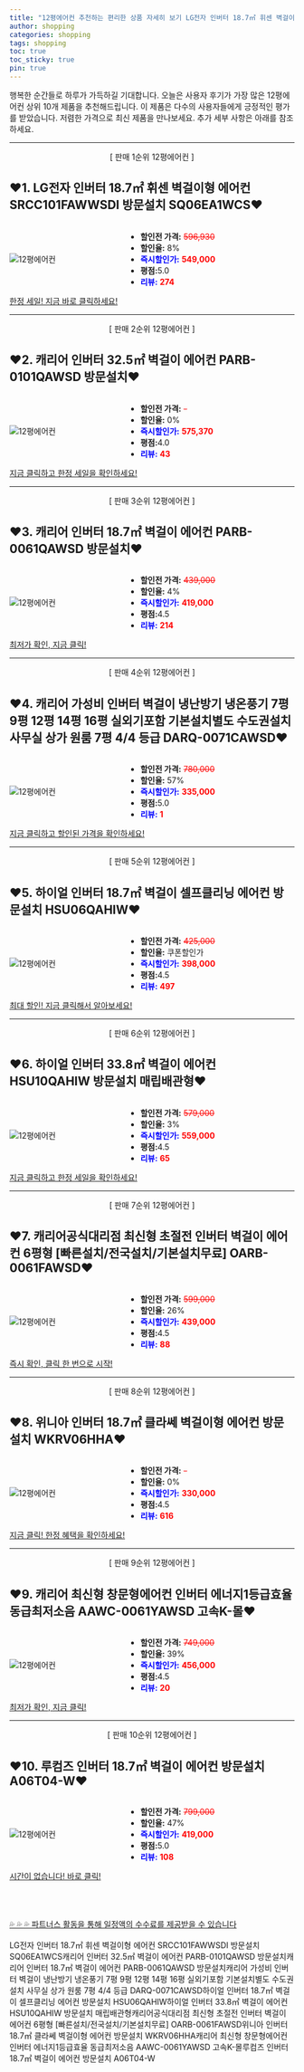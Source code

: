 ```yaml
---
title: "12평에어컨 추천하는 편리한 상품 자세히 보기 LG전자 인버터 18.7㎡ 휘센 벽걸이형"
author: shopping
categories: shopping
tags: shopping
toc: true
toc_sticky: true
pin: true
---
```

행복한 순간들로 하루가 가득하길 기대합니다. 오늘은 사용자 후기가 가장 많은 12평에어컨 상위 10개 제품을 추천해드립니다. 이 제품은 다수의 사용자들에게 긍정적인 평가를 받았습니다. 저렴한 가격으로 최신 제품을 만나보세요. 추가 세부 사항은 아래를 참조하세요.

---
<p class="toplist" style="margin: 0 auto; display: block; width: fit-content;">[ 판매 1순위 12평에어컨 ]</p>

<h2><strong>❤️1. LG전자 인버터 18.7㎡ 휘센 벽걸이형 에어컨 SRCC101FAWWSDI 방문설치 SQ06EA1WCS❤️</strong></h2>

<div style="display: flex; align-items: center;">
    <div style="flex: 0.4;">
        <img src="https://thumbnail7.coupangcdn.com/thumbnails/remote/230x230ex/image/rs_quotation_api/jhdh8a9i/e00fb6a76c7544869a03958ae5fe1b3d.jpg" alt="12평에어컨" style="max-width: 100%;">
    </div>
    <div style="flex: 0.6; margin-left: 10px;">
        <ul>
            <li><strong>할인전 가격:</strong> <del style="color: red;">596,930</del></li>
            <li><strong>할인율:</strong> 8%</li>
            <li><span style='color:blue'><strong>즉시할인가:</strong></span> <span style='color:red'><strong>549,000</strong></span></li>
            <li><strong>평점:</strong>5.0</li>
            <li><span style='color:blue'><strong>리뷰:</strong></span> <span style='color:red'><strong>274</strong></span></li>
        </ul>
    </div>
</div>
<div class="center">
    <a href="https://William4Davisa.github.io?lptag=AF9450613&subid=githubio&pageKey=7954022858&traceid=V0-153&itemId=21966182082&vendorItemId=89013896196" class="myButton">
        한정 세일! 지금 바로 클릭하세요!
    </a>
</div>


---
<p class="toplist" style="margin: 0 auto; display: block; width: fit-content;">[ 판매 2순위 12평에어컨 ]</p>

<h2><strong>❤️2. 캐리어 인버터 32.5㎡ 벽걸이 에어컨 PARB-0101QAWSD 방문설치❤️</strong></h2>

<div style="display: flex; align-items: center;">
    <div style="flex: 0.4;">
        <img src="https://thumbnail7.coupangcdn.com/thumbnails/remote/230x230ex/image/retail/images/2024/04/29/17/6/5742bf85-c155-42dd-a402-b7aa07b68d60.png" alt="12평에어컨" style="max-width: 100%;">
    </div>
    <div style="flex: 0.6; margin-left: 10px;">
        <ul>
            <li><strong>할인전 가격:</strong> <del style="color: red;">-</del></li>
            <li><strong>할인율:</strong> 0%</li>
            <li><span style='color:blue'><strong>즉시할인가:</strong></span> <span style='color:red'><strong>575,370</strong></span></li>
            <li><strong>평점:</strong>4.0</li>
            <li><span style='color:blue'><strong>리뷰:</strong></span> <span style='color:red'><strong>43</strong></span></li>
        </ul>
    </div>
</div>
<div class="center">
    <a href="https://William4Davisa.github.io?lptag=AF9450613&subid=githubio&pageKey=8065847265&traceid=V0-153&itemId=22683653038&vendorItemId=89719567100" class="myButton">
        지금 클릭하고 한정 세일을 확인하세요!
    </a>
</div>


---
<p class="toplist" style="margin: 0 auto; display: block; width: fit-content;">[ 판매 3순위 12평에어컨 ]</p>

<h2><strong>❤️3. 캐리어 인버터 18.7㎡ 벽걸이 에어컨 PARB-0061QAWSD 방문설치❤️</strong></h2>

<div style="display: flex; align-items: center;">
    <div style="flex: 0.4;">
        <img src="https://thumbnail10.coupangcdn.com/thumbnails/remote/230x230ex/image/retail/images/2024/04/26/16/0/9cc21d19-86b7-4dbf-90f5-2411035de0d3.png" alt="12평에어컨" style="max-width: 100%;">
    </div>
    <div style="flex: 0.6; margin-left: 10px;">
        <ul>
            <li><strong>할인전 가격:</strong> <del style="color: red;">439,000</del></li>
            <li><strong>할인율:</strong> 4%</li>
            <li><span style='color:blue'><strong>즉시할인가:</strong></span> <span style='color:red'><strong>419,000</strong></span></li>
            <li><strong>평점:</strong>4.5</li>
            <li><span style='color:blue'><strong>리뷰:</strong></span> <span style='color:red'><strong>214</strong></span></li>
        </ul>
    </div>
</div>
<div class="center">
    <a href="https://William4Davisa.github.io?lptag=AF9450613&subid=githubio&pageKey=8059839787&traceid=V0-153&itemId=22636404384&vendorItemId=89677460642" class="myButton">
        최저가 확인, 지금 클릭!
    </a>
</div>


---
<p class="toplist" style="margin: 0 auto; display: block; width: fit-content;">[ 판매 4순위 12평에어컨 ]</p>

<h2><strong>❤️4. 캐리어 가성비 인버터 벽걸이 냉난방기 냉온풍기 7평 9평 12평 14평 16평 실외기포함 기본설치별도 수도권설치 사무실 상가 원룸 7평 4/4 등급 DARQ-0071CAWSD❤️</strong></h2>

<div style="display: flex; align-items: center;">
    <div style="flex: 0.4;">
        <img src="https://thumbnail8.coupangcdn.com/thumbnails/remote/230x230ex/image/vendor_inventory/7906/cf37b116e1fb6fc7aeb3453f20b6f8416495b8ffd94e3e9c74743bba39e4.jpg" alt="12평에어컨" style="max-width: 100%;">
    </div>
    <div style="flex: 0.6; margin-left: 10px;">
        <ul>
            <li><strong>할인전 가격:</strong> <del style="color: red;">780,000</del></li>
            <li><strong>할인율:</strong> 57%</li>
            <li><span style='color:blue'><strong>즉시할인가:</strong></span> <span style='color:red'><strong>335,000</strong></span></li>
            <li><strong>평점:</strong>5.0</li>
            <li><span style='color:blue'><strong>리뷰:</strong></span> <span style='color:red'><strong>1</strong></span></li>
        </ul>
    </div>
</div>
<div class="center">
    <a href="https://William4Davisa.github.io?lptag=AF9450613&subid=githubio&pageKey=8106145594&traceid=V0-153&itemId=22946740434&vendorItemId=89981046309" class="myButton">
        지금 클릭하고 할인된 가격을 확인하세요!
    </a>
</div>


---
<p class="toplist" style="margin: 0 auto; display: block; width: fit-content;">[ 판매 5순위 12평에어컨 ]</p>

<h2><strong>❤️5. 하이얼 인버터 18.7㎡ 벽걸이 셀프클리닝 에어컨 방문설치 HSU06QAHIW❤️</strong></h2>

<div style="display: flex; align-items: center;">
    <div style="flex: 0.4;">
        <img src="https://thumbnail10.coupangcdn.com/thumbnails/remote/230x230ex/image/retail/images/1570477490283268-b583e38e-5ec9-4087-9a22-1cc34f6b7243.jpg" alt="12평에어컨" style="max-width: 100%;">
    </div>
    <div style="flex: 0.6; margin-left: 10px;">
        <ul>
            <li><strong>할인전 가격:</strong> <del style="color: red;">425,000</del></li>
            <li><strong>할인율:</strong> 쿠폰할인가</li>
            <li><span style='color:blue'><strong>즉시할인가:</strong></span> <span style='color:red'><strong>398,000</strong></span></li>
            <li><strong>평점:</strong>4.5</li>
            <li><span style='color:blue'><strong>리뷰:</strong></span> <span style='color:red'><strong>497</strong></span></li>
        </ul>
    </div>
</div>
<div class="center">
    <a href="https://William4Davisa.github.io?lptag=AF9450613&subid=githubio&pageKey=7188832765&traceid=V0-153&itemId=18145772315&vendorItemId=85296130827" class="myButton">
        최대 할인! 지금 클릭해서 알아보세요!
    </a>
</div>


---
<p class="toplist" style="margin: 0 auto; display: block; width: fit-content;">[ 판매 6순위 12평에어컨 ]</p>

<h2><strong>❤️6. 하이얼 인버터 33.8㎡ 벽걸이 에어컨 HSU10QAHIW 방문설치 매립배관형❤️</strong></h2>

<div style="display: flex; align-items: center;">
    <div style="flex: 0.4;">
        <img src="https://thumbnail6.coupangcdn.com/thumbnails/remote/230x230ex/image/retail/images/708906793936334-70f234d3-4abc-4850-b9c7-dc904405ade2.jpg" alt="12평에어컨" style="max-width: 100%;">
    </div>
    <div style="flex: 0.6; margin-left: 10px;">
        <ul>
            <li><strong>할인전 가격:</strong> <del style="color: red;">579,000</del></li>
            <li><strong>할인율:</strong> 3%</li>
            <li><span style='color:blue'><strong>즉시할인가:</strong></span> <span style='color:red'><strong>559,000</strong></span></li>
            <li><strong>평점:</strong>4.5</li>
            <li><span style='color:blue'><strong>리뷰:</strong></span> <span style='color:red'><strong>65</strong></span></li>
        </ul>
    </div>
</div>
<div class="center">
    <a href="https://William4Davisa.github.io?lptag=AF9450613&subid=githubio&pageKey=8008495177&traceid=V0-153&itemId=22394259634&vendorItemId=89378713899" class="myButton">
        지금 클릭하고 한정 세일을 확인하세요!
    </a>
</div>


---
<p class="toplist" style="margin: 0 auto; display: block; width: fit-content;">[ 판매 7순위 12평에어컨 ]</p>

<h2><strong>❤️7. 캐리어공식대리점 최신형 초절전 인버터 벽걸이 에어컨 6평형 [빠른설치/전국설치/기본설치무료] OARB-0061FAWSD❤️</strong></h2>

<div style="display: flex; align-items: center;">
    <div style="flex: 0.4;">
        <img src="https://thumbnail8.coupangcdn.com/thumbnails/remote/230x230ex/image/vendor_inventory/5e47/ba78276d37b23ea6d83b1afbfac22c2cdb2e7e7ffe64633edd5f632b2035.jpg" alt="12평에어컨" style="max-width: 100%;">
    </div>
    <div style="flex: 0.6; margin-left: 10px;">
        <ul>
            <li><strong>할인전 가격:</strong> <del style="color: red;">599,000</del></li>
            <li><strong>할인율:</strong> 26%</li>
            <li><span style='color:blue'><strong>즉시할인가:</strong></span> <span style='color:red'><strong>439,000</strong></span></li>
            <li><strong>평점:</strong>4.5</li>
            <li><span style='color:blue'><strong>리뷰:</strong></span> <span style='color:red'><strong>88</strong></span></li>
        </ul>
    </div>
</div>
<div class="center">
    <a href="https://William4Davisa.github.io?lptag=AF9450613&subid=githubio&pageKey=7650638693&traceid=V0-153&itemId=20355399348&vendorItemId=87289997914" class="myButton">
        즉시 확인, 클릭 한 번으로 시작!
    </a>
</div>


---
<p class="toplist" style="margin: 0 auto; display: block; width: fit-content;">[ 판매 8순위 12평에어컨 ]</p>

<h2><strong>❤️8. 위니아 인버터 18.7㎡ 클라쎄 벽걸이형 에어컨 방문설치 WKRV06HHA❤️</strong></h2>

<div style="display: flex; align-items: center;">
    <div style="flex: 0.4;">
        <img src="https://thumbnail9.coupangcdn.com/thumbnails/remote/230x230ex/image/retail/images/2023/06/07/10/4/53b8a858-511f-4299-8ff9-2b64f354be49.jpg" alt="12평에어컨" style="max-width: 100%;">
    </div>
    <div style="flex: 0.6; margin-left: 10px;">
        <ul>
            <li><strong>할인전 가격:</strong> <del style="color: red;">-</del></li>
            <li><strong>할인율:</strong> 0%</li>
            <li><span style='color:blue'><strong>즉시할인가:</strong></span> <span style='color:red'><strong>330,000</strong></span></li>
            <li><strong>평점:</strong>4.5</li>
            <li><span style='color:blue'><strong>리뷰:</strong></span> <span style='color:red'><strong>616</strong></span></li>
        </ul>
    </div>
</div>
<div class="center">
    <a href="https://William4Davisa.github.io?lptag=AF9450613&subid=githubio&pageKey=7384784619&traceid=V0-153&itemId=19079893601&vendorItemId=86202303519" class="myButton">
        지금 클릭! 한정 혜택을 확인하세요!
    </a>
</div>


---
<p class="toplist" style="margin: 0 auto; display: block; width: fit-content;">[ 판매 9순위 12평에어컨 ]</p>

<h2><strong>❤️9. 캐리어 최신형 창문형에어컨 인버터 에너지1등급효율 동급최저소음 AAWC-0061YAWSD 고속K-몰❤️</strong></h2>

<div style="display: flex; align-items: center;">
    <div style="flex: 0.4;">
        <img src="https://thumbnail8.coupangcdn.com/thumbnails/remote/230x230ex/image/vendor_inventory/c36b/05018c999df0253e7037458b987dc2394d03f14be9e84c40703bf7a7a302.jpg" alt="12평에어컨" style="max-width: 100%;">
    </div>
    <div style="flex: 0.6; margin-left: 10px;">
        <ul>
            <li><strong>할인전 가격:</strong> <del style="color: red;">749,000</del></li>
            <li><strong>할인율:</strong> 39%</li>
            <li><span style='color:blue'><strong>즉시할인가:</strong></span> <span style='color:red'><strong>456,000</strong></span></li>
            <li><strong>평점:</strong>4.5</li>
            <li><span style='color:blue'><strong>리뷰:</strong></span> <span style='color:red'><strong>20</strong></span></li>
        </ul>
    </div>
</div>
<div class="center">
    <a href="https://William4Davisa.github.io?lptag=AF9450613&subid=githubio&pageKey=8127471488&traceid=V0-153&itemId=23074074947&vendorItemId=90107630846" class="myButton">
        최저가 확인, 지금 클릭!
    </a>
</div>


---
<p class="toplist" style="margin: 0 auto; display: block; width: fit-content;">[ 판매 10순위 12평에어컨 ]</p>

<h2><strong>❤️10. 루컴즈 인버터 18.7㎡ 벽걸이 에어컨 방문설치 A06T04-W❤️</strong></h2>

<div style="display: flex; align-items: center;">
    <div style="flex: 0.4;">
        <img src="https://thumbnail10.coupangcdn.com/thumbnails/remote/230x230ex/image/retail/images/2024/03/26/14/1/9ef805bf-f19b-4825-96f9-1d164cd650ed.jpg" alt="12평에어컨" style="max-width: 100%;">
    </div>
    <div style="flex: 0.6; margin-left: 10px;">
        <ul>
            <li><strong>할인전 가격:</strong> <del style="color: red;">799,000</del></li>
            <li><strong>할인율:</strong> 47%</li>
            <li><span style='color:blue'><strong>즉시할인가:</strong></span> <span style='color:red'><strong>419,000</strong></span></li>
            <li><strong>평점:</strong>5.0</li>
            <li><span style='color:blue'><strong>리뷰:</strong></span> <span style='color:red'><strong>108</strong></span></li>
        </ul>
    </div>
</div>
<div class="center">
    <a href="https://William4Davisa.github.io?lptag=AF9450613&subid=githubio&pageKey=7986932922&traceid=V0-153&itemId=22187716631&vendorItemId=89233967179" class="myButton">
        시간이 없습니다! 바로 클릭!
    </a>
</div>

<br><br><br>[💦 💦 💦 파트너스 활동을 통해 일정액의 수수료를 제공받을 수 있습니다](https://link.coupang.com/a/bcpT2c)<br><br>LG전자 인버터 18.7㎡ 휘센 벽걸이형 에어컨 SRCC101FAWWSDI 방문설치 SQ06EA1WCS캐리어 인버터 32.5㎡ 벽걸이 에어컨 PARB-0101QAWSD 방문설치캐리어 인버터 18.7㎡ 벽걸이 에어컨 PARB-0061QAWSD 방문설치캐리어 가성비 인버터 벽걸이 냉난방기 냉온풍기 7평 9평 12평 14평 16평 실외기포함 기본설치별도 수도권설치 사무실 상가 원룸 7평 4/4 등급 DARQ-0071CAWSD하이얼 인버터 18.7㎡ 벽걸이 셀프클리닝 에어컨 방문설치 HSU06QAHIW하이얼 인버터 33.8㎡ 벽걸이 에어컨 HSU10QAHIW 방문설치 매립배관형캐리어공식대리점 최신형 초절전 인버터 벽걸이 에어컨 6평형 [빠른설치/전국설치/기본설치무료] OARB-0061FAWSD위니아 인버터 18.7㎡ 클라쎄 벽걸이형 에어컨 방문설치 WKRV06HHA캐리어 최신형 창문형에어컨 인버터 에너지1등급효율 동급최저소음 AAWC-0061YAWSD 고속K-몰루컴즈 인버터 18.7㎡ 벽걸이 에어컨 방문설치 A06T04-W